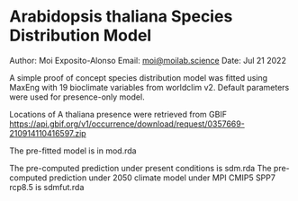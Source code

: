 # Arabidopsis thaliana Species Distribution Model
Author: Moi Exposito-Alonso
Email: moi@moilab.science
Date: Jul 21 2022

A simple proof of concept species distribution model was fitted using MaxEng with 19 bioclimate variables from worldclim v2.
Default parameters were used for presence-only model.

Locations of A thaliana presence were retrieved from GBIF
https://api.gbif.org/v1/occurrence/download/request/0357669-210914110416597.zip

The pre-fitted model is in mod.rda

The pre-computed prediction under present conditions is sdm.rda
The pre-computed prediction under 2050 climate model under MPI CMIP5 SPP7 rcp8.5 is sdmfut.rda


